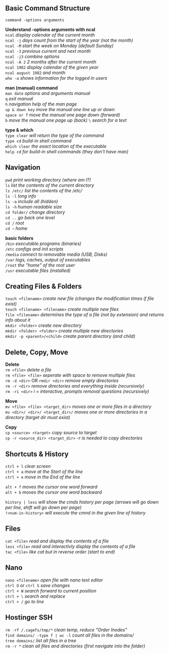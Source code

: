 ## Basic Command Structure  

`command -options arguments`  

__Understand -options arguments with ncal__  
`ncal` _display calendar of the current month_   
`ncal -j` _days count from the start of the year (not the month)_  
`ncal -M` _start the week on Monday (default Sunday)_  
`ncal -3` _previous current and next month_  
`ncal -j3` _combine options_  
`ncal -A 2` _2 months after the current month_  
`ncal 1982` _display calendar of the given year_  
`ncal august 1982` _and month_  
`who -a` _shows information for the logged in users_  

__man (manual) command__  
`man date` _options and arguments manual_  
`q` _exit manual_  
`h` _navigation help of the man page_  
`up & down key` _move the manual one line up or down_  
`space or f` _move the manual one page down (forward)_  
`b` _move the manual one page up (back)_
`\` _search for a text_  

__type & which__  
`type clear` _will return the type of the command_  
`type cd` _build-in shell command_  
`which clear` _the exact location of the executable_  
`help cd` _for build-in shell commands (they don't have man)_  

## Navigation  

`pwd` _print working directory (where am I?)_  
`ls` _list the contents of the current directory_  
`ls /etc/` _list the contents of the /etc/_  
`ls -l` _long info_  
`ls -a` _include all (hidden)_  
`ls -h` _human readable size_  
`cd folder/` _change directory_  
`cd ..` _go back one level_  
`cd /` _root_  
`cd ~` _home_  

__basic folders__  
`/bin` _executable programs (binaries)_  
`/etc` _configs and init scripts_  
`/media` _connect to removable media (USB, Disks)_  
`/var` _logs, caches, output of executables_  
`/root` _the "home" of the root user_  
`/usr` _executable files (installed)_  

## Creating Files & Folders  

`touch <filename>` _create new file (changes the modification times if file exist)_  
`touch <filename> <filename>` _create multiple new files_  
`file <filename>` _determines the type of a file (not by extension) and returns info about it_  
`mkdir <folder>` _create new directory_  
`mkdir <folder> <folder>` _create multiple new directories_  
`mkdir -p <parent>/<child>` _create parent directory (and child)_  

## Delete, Copy, Move

__Delete__  
`rm <file>` _delete a file_  
`rm <file> <file>` _seperate with space to remove multiple files_  
`rm -d <dir>` OR `rmdir <dir>` _remove empty directories_  
`rm -r <dir>` _remove directories and everything inside (recursively)_  
`rm -ri <dir>` _i = interactive, prompts removal questions (recursively)_  

__Move__  
`mv <file> <file> <target_dir>` _moves one or more files in a directory_  
`mv <dir>/ <dir>/ <target_dir>/` _moves one or more directories in a directory (target dir must exist)_  

__Copy__  
`cp <source> <target>` _copy source to target_  
`cp -r <source_dir> <target_dir>` _-r is needed to copy directories_  

## Shortcuts & History  

`ctrl + l` _clear screen_  
`ctrl + a` _move at the Start of the line_  
`ctrl + e` _move in the End of the line_  

`alt + f` _moves the cursor one word forward_  
`alt + b` _moves the cursor one word backward_  

`history | less` _will show the cmds history per page (arrows will go down per line, shift will go down per page)_  
`!<num-in-history>` _will execute the cmnd in the given line of history_  

## Files

`cat <file>` _read and display the contents of a file_  
`less <file>` _read and interactivly display the contents of a file_  
`tac <file>` _like cat but in reverse order (start to end)_  

## Nano

`nano <filename>` _open file with nano text editor_  
`ctrl O` or `ctrl S` _save changes_  
`ctrl + W` _search forward to current position_  
`ctrl + \` _search and replace_  
`ctrl + /` _go to line_  

## Hostinger SSH
`rm -rf /.cagefs/tmp/*` _clean temp, reduce "Order Inodes"_  
`find domains/ -type f | wc -l` _count all files in the domains/_  
`tree domains/` _list all files in a tree_  
`rm -r *` _clean all files and directories (first navigate into the folder)_
